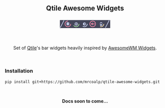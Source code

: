 <h2 align="center">
	Qtile Awesome Widgets<br/><br/>
	<img src="media/sample.png" alt="Logo"/><br/>
</h2>

<br/>
<p align="center">
Set of <a href="http://www.qtile.org/">Qtile</a>'s bar widgets heavily inspired by <a href="https://github.com/streetturtle/awesome-wm-widgets">AwesomeWM Widgets</a>.
</p>

<br/>
<h3>Installation</h3>

```shell
pip install git+https://github.com/mrcoalp/qtile-awesome-widgets.git
```

<br/>
<p align="center">
<b>Docs soon to come...</b>
</p>
